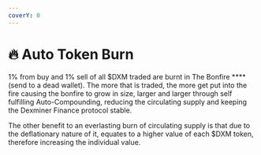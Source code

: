 ```yaml
---
coverY: 0
---
```


# 🔥 Auto Token Burn

1% from buy and 1% sell of all $DXM traded are burnt in The Bonfire **** (send to a dead wallet). The more that is traded, the more get put into the fire causing the bonfire to grow in size, larger and larger through self fulfilling Auto-Compounding, reducing the circulating supply and keeping the Dexminer Finance protocol stable.

The other benefit to an everlasting burn of circulating supply is that due to the deflationary nature of it, equates to a higher value of each $DXM token, therefore increasing the individual value.
